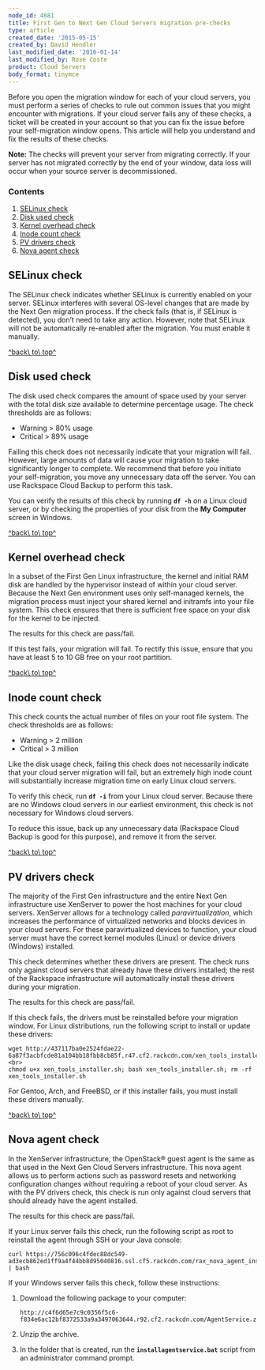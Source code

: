 ```yaml
---
node_id: 4681
title: First Gen to Next Gen Cloud Servers migration pre-checks
type: article
created_date: '2015-05-15'
created_by: David Hendler
last_modified_date: '2016-01-14'
last_modified_by: Rose Coste
product: Cloud Servers
body_format: tinymce
---
```


<a href="" id="top"></a>Before you open the migration window for each of
your cloud servers, you must perform a series of checks to rule out
common issues that you might encounter with migrations. If your cloud
server fails any of these checks, a ticket will be created in your
account so that you can fix the issue before your self-migration window
opens. This article will help you understand and fix the results of
these checks.

**Note:** The checks will prevent your server from migrating correctly.
If your server has not migrated correctly by the end of your window,
data loss will occur when your source server is decommissioned.

### Contents

1.  [SELinux check](#sellinux)
2.  [Disk used check](#diskused)
3.  [Kernel overhead check](#kernel)
4.  [Inode count check](#inode)
5.  [PV drivers check](#pv)
6.  [Nova agent check](#nova)<a href="" id="top"></a>

<a href="" id="selinux"></a>

SELinux check<a href="" id="sellinux"></a>
------------------------------------------

The SELinux check indicates whether SELinux is currently enabled on your
server. SELinux interferes with several OS-level changes that are made
by the Next Gen migration process. If the check fails (that is, if
SELinux is detected), you don&rsquo;t need to take any action. However, note
that SELinux will not be automatically re-enabled after the migration.
You must enable it manually.

[^back\\ to\\ top^](#top)

<a href="" id="diskused"></a>

Disk used check<a href="" id="diskused"></a>
--------------------------------------------

The disk used check compares the amount of space used by your server
with the total disk size available to determine percentage usage. The
check thresholds are as follows:

-   Warning &gt; 80% usage
-   Critical &gt; 89% usage

Failing this check does not necessarily indicate that your migration
will fail. However, large amounts of data will cause your migration to
take significantly longer to complete. We recommend that before you
initiate your self-migration, you move any unnecessary data off the
server. You can use Rackspace Cloud Backup to perform this task.

You can verify the results of this check by running **`df -h`** on a
Linux cloud server, or by checking the properties of your disk from the
**My Computer** screen in Windows.

[^back\\ to\\ top^](#top)

<a href="" id="kernel"></a>

Kernel overhead check<a href="" id="kernel"></a>
------------------------------------------------

In a subset of the First Gen Linux infrastructure, the kernel and
initial RAM disk are handled by the hypervisor instead of within your
cloud server. Because the Next Gen environment uses only self-managed
kernels, the migration process must inject your shared kernel and
initramfs into your file system. This check ensures that there is
sufficient free space on your disk for the kernel to be injected.

The results for this check are pass/fail.

If this test fails, your migration will fail. To rectify this issue,
ensure that you have at least 5 to 10 GB free on your root partition.

[^back\\ to\\ top^](#top)

<a href="" id="inode"></a>

Inode count check<a href="" id="inode"></a>
-------------------------------------------

This check counts the actual number of files on your root file system.
The check thresholds are as follows:

-   Warning &gt; 2 million
-   Critical &gt; 3 million

Like the disk usage check, failing this check does not necessarily
indicate that your cloud server migration will fail, but an extremely
high inode count will substantially increase migration time on early
Linux cloud servers.

To verify this check, run **`df -i`** from your Linux cloud server.
Because there are no Windows cloud servers in our earliest environment,
this check is not necessary for Windows cloud servers.

To reduce this issue, back up any unnecessary data (Rackspace Cloud
Backup is good for this purpose), and remove it from the server.

[^back\\ to\\ top^](#top)

<a href="" id="pv"></a>

PV drivers check<a href="" id="pv"></a>
---------------------------------------

The majority of the First Gen infrastructure and the entire Next Gen
infrastructure use XenServer to power the host machines for your cloud
servers. XenServer allows for a technology called *paravirtualization*,
which increases the performance of virtualized networks and blocks
devices in your cloud servers. For these paravirtualized devices to
function, your cloud server must have the correct kernel modules (Linux)
or device drivers (Windows) installed.

This check determines whether these drivers are present. The check runs
only against cloud servers that already have these drivers installed;
the rest of the Rackspace infrastructure will automatically install
these drivers during your migration.

The results for this check are pass/fail.

If this check fails, the drivers must be reinstalled before your
migration window. For Linux distributions, run the following script to
install or update these drivers:

    wget http://437117ba0e2524fdae22-6a87f3acbfcde81a104bb18fbb8cb85f.r47.cf2.rackcdn.com/xen_tools_installer.sh; <br>
    chmod u+x xen_tools_installer.sh; bash xen_tools_installer.sh; rm -rf xen_tools_installer.sh

For Gentoo, Arch, and FreeBSD, or if this installer fails, you must
install these drivers manually.

[^back\\ to\\ top^](#top)

<a href="" id="nova"></a>

Nova agent check<a href="" id="nova"></a>
-----------------------------------------

In the XenServer infrastructure, the OpenStack&reg; guest agent is the same
as that used in the Next Gen Cloud Servers infrastructure. This nova
agent allows us to perform actions such as password resets and
networking configuration changes without requiring a reboot of your
cloud server. As with the PV drivers check, this check is run only
against cloud servers that should already have the agent installed.

The results for this check are pass/fail.

If your Linux server fails this check, run the following script as root
to reinstall the agent through SSH or your Java console:

    curl https://756c096c4fdec88dc549-ad3ecb862ed1ff9a4f44bb8d95040816.ssl.cf5.rackcdn.com/rax_nova_agent_install.sh | bash

If your Windows server fails this check, follow these instructions:

1.  Download the following package to your computer:

        http://c4f6d65e7c9c0356f5c6-f834e6ac12bf8372533a9a3497063644.r92.cf2.rackcdn.com/AgentService.zip

2.  Unzip the archive.

3.  In the folder that is created, run the **`installagentservice.bat`**
    script from an administrator command prompt.




